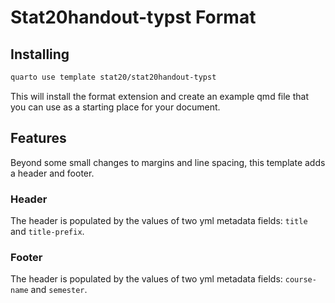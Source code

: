 # Stat20handout-typst Format

## Installing

```bash
quarto use template stat20/stat20handout-typst
```

This will install the format extension and create an example qmd file
that you can use as a starting place for your document.

## Features

Beyond some small changes to margins and line spacing, this template adds a header and footer.

### Header

The header is populated by the values of two yml metadata fields: `title` and `title-prefix`.

### Footer

The header is populated by the values of two yml metadata fields: `course-name` and `semester`.

